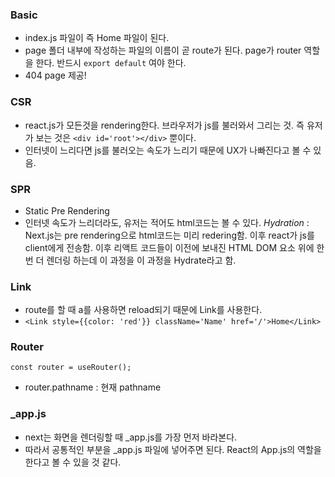### Basic
- index.js 파일이 즉 Home 파일이 된다.
- page 폴더 내부에 작성하는 파일의 이름이 곧 route가 된다. page가 router 역할을 한다. 반드시 `export default` 여야 한다.
- 404 page 제공!

### CSR 
- react.js가 모든것을 rendering한다. 브라우저가 js를 불러와서 그리는 것. 즉 유저가 보는 것은 `<div id='root'></div>` 뿐이다.
- 인터넷이 느리다면 js를 불러오는 속도가 느리기 때문에 UX가 나빠진다고 볼 수 있음.

### SPR
- Static Pre Rendering
- 인터넷 속도가 느리더라도, 유저는 적어도 html코드는 볼 수 있다.
*Hydration* : Next.js는 pre rendering으로 html코드는 미리 redering함. 이후 react가 js를 client에게 전송함. 이후 리액트 코드들이 이전에 보내진 HTML DOM 요소 위에 한번 더 렌더링 하는데 이 과정을 이 과정을 Hydrate라고 함.

### Link
- route를 할 때 a를 사용하면 reload되기 때문에 Link를 사용한다.
- `<Link style={{color: 'red'}} className='Name' href='/'>Home</Link>`

### Router
`const router = useRouter();`
- router.pathname : 현재 pathname

### _app.js
- next는 화면을 렌더링할 때 _app.js를 가장 먼저 바라본다.
- 따라서 공통적인 부분을 _app.js 파일에 넣어주면 된다. React의 App.js의 역할을 한다고 볼 수 있을 것 같다.
